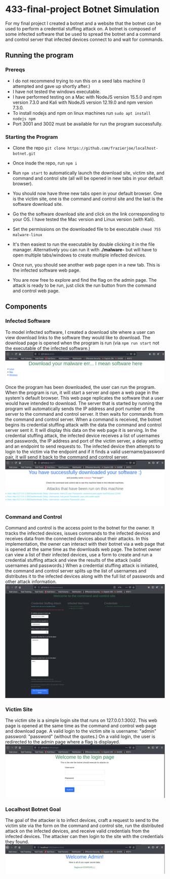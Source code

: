 # 433-final-project Botnet Simulation
For my final project I created a botnet and a website that the botnet can be used to perform a credential stuffing attack on. A botnet is composed of some infected software that be used to spread the botnet and a command and control server that infected devices connect to and wait for commands.

## Running the program
### Prereqs
* I do not recommend trying to run this on a seed labs machine (I attempted and gave up shortly after.) 
* I have not tested the windows executable.
* I have performed testing on a Mac with NodeJS version 15.5.0 and npm version 7.3.0 and Kali with NodeJS version 12.19.0 and npm version 7.3.0.
* To install nodejs and npm on linux machines run `sudo apt install nodejs npm`
* Port 3001 and 3002 must be available for run the program successfully.

### Starting the Program
* Clone the repo `git clone https://github.com/frazierjoe/localhost-botnet.git`
* Once insde the repo, run `npm i` 
* Run `npm start` to automatically launch the download site, victim site, and command and control site (all will be opened in new tabs in your default browser).
* You should now have three new tabs open in your default browser. One is the victim site, one is the command and control site and the last is the software download site. 
* Go the the software download site and click on the link corresponding to your OS. I have tested the Mac version and Linux version (with Kali).
* Set the permissions on the downloaded file to be executable `chmod 755 malware-linux`

* It's then easiest to run the executable by double clicking it in the file manager. Alternatively you can run it with **./malware-<OS>** but will have to open multiple tabs/windows to create multiple infected devices.
* Once run, you should see another web page open in a new tab. This is the infected software web page. 
* You are now free to explore and find the flag on the admin page. The attack is ready to be run, just click the run button from the command and control web page.

## Components

### Infected Software
To model infected software, I created a download site where a user can view download links to the software they would like to download. The download page is opened when the program is run (via `npm run start` not the executable of the infected software.) 
![download page](https://github.com/frazierjoe/localhost-botnet/blob/main/resources/download-site.png)
Once the program has been downloaded, the user can run the program. When the program is run, it will start a server and open a web page in the system's default browser. This web page replicates the software that a user would have intended to download. The server that is started by running the program will automatically sends the IP address and port number of the server to the command and control server. It then waits for commands from the command and control server. When a command is received, the botnet begins its credential stuffing attack with the data the command and control server sent it. It will display this data on the web page it is serving. In the credential stuffing attack, the infected device receives a list of usernames and passwords, the IP address and port of the victim server, a delay setting and an endpoint to send requests to. The infected device then attempts to login to the victim via the endpoint and if it finds a valid username/password pair, it will send it back to the command and control server.
![infected software page](https://github.com/frazierjoe/localhost-botnet/blob/main/resources/software-site.png)


### Command and Control
Command and control is the access point to the botnet for the owner. It tracks the infected devices, issues commands to the infected devices and receives data from the connected devices about their attacks. In this implementation, the owner can interact with their botnet via a web page that is opened at the same time as the downloads web page. The botnet owner can view a list of their infected devices, use a form to create and run a credential stuffing attack and view the results of the attack (valid usernames and passwords.) When a credential stuffing attack is initiated, the command and control server splits up the list of usernames and distributes it to the infected devices along with the full list of passwords and other attack information. 
![command and control page](https://github.com/frazierjoe/localhost-botnet/blob/main/resources/command-control.png)

### Victim Site
The victim site is a simple login site that runs on 127.0.0.1:3002. This web page is opened at the same time as the command and control web page and download page. A valid login to the victim site is username: "admin" password: "password" (without the quotes.) On a valid login, the user is redirected to the admin page where a flag is displayed.
![victim page](https://github.com/frazierjoe/localhost-botnet/blob/main/resources/login.png)

### Localhost Botnet Goal
The goal of the attacker is to infect devices, craft a request to send to the victim site via the form on the command and control site, run the distributed attack on the infected devices, and receive valid credentials from the infected devices. The attacker can then login to the site with the credentials they found.
![admin page](https://github.com/frazierjoe/localhost-botnet/blob/main/resources/admin.png)
